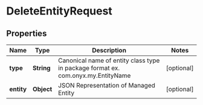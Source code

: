 
# DeleteEntityRequest

## Properties
Name | Type | Description | Notes
------------ | ------------- | ------------- | -------------
**type** | **String** | Canonical name of entity class type in package format ex. com.onyx.my.EntityName |  [optional]
**entity** | **Object** | JSON Representation of Managed Entity |  [optional]



